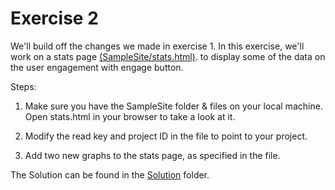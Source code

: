 Exercise 2
==========

We'll build off the changes we made in exercise 1. In this exercise, we'll work on a stats page [(SampleSite/stats.html)](./SampleSite). to display some of the data on the user engagement with engage button.

Steps:

1. Make sure you have the SampleSite folder & files on your local machine. Open stats.html in your browser to take a look at it.

2. Modify the read key and project ID in the file to point to your project.

3. Add two new graphs to the stats page, as specified in the file.

The Solution can be found in the [Solution](./Solution) folder.